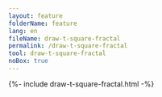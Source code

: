 ```yaml
---
layout: feature
folderName: feature
lang: en
fileName: draw-t-square-fractal
permalink: /draw-t-square-fractal
tool: draw-t-square-fractal
noBox: true
---
```


{%- include draw-t-square-fractal.html -%}
